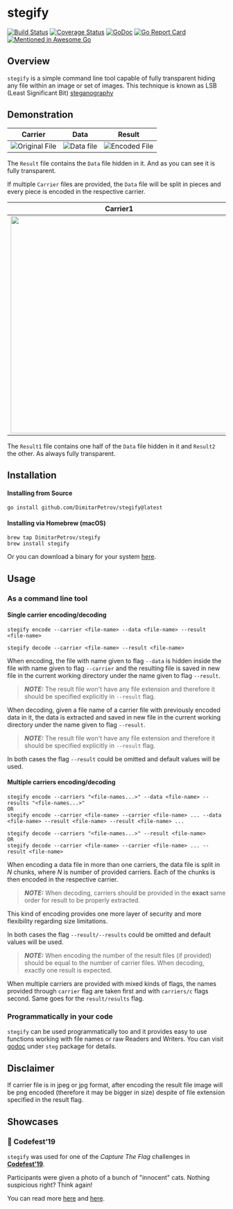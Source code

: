 # stegify
[![Build Status](https://travis-ci.org/DimitarPetrov/stegify.svg?branch=master)](https://travis-ci.org/DimitarPetrov/stegify)
[![Coverage Status](https://coveralls.io/repos/github/DimitarPetrov/stegify/badge.svg?branch=master)](https://coveralls.io/github/DimitarPetrov/stegify?branch=master)
[![GoDoc](https://godoc.org/github.com/DimitarPetrov/stegify?status.svg)](https://godoc.org/github.com/DimitarPetrov/stegify)
[![Go Report Card](https://goreportcard.com/badge/github.com/DimitarPetrov/stegify)](https://goreportcard.com/report/github.com/DimitarPetrov/stegify)
[![Mentioned in Awesome Go](https://awesome.re/mentioned-badge.svg)](https://github.com/avelino/awesome-go)  


## Overview
`stegify` is a simple command line tool capable of fully transparent hiding any file within an image or set of images.
This technique is known as LSB (Least Significant Bit) [steganography](https://en.wikipedia.org/wiki/steganography) 

## Demonstration

| Carrier                                | Data                                | Result                                               |
| ---------------------------------------| ------------------------------------|------------------------------------------------------|
| ![Original File](examples/street.jpeg) | ![Data file](examples/lake.jpeg)    | ![Encoded File](examples/test_decode.jpeg)           |

The `Result` file contains the `Data` file hidden in it. And as you can see it is fully transparent.

If multiple `Carrier` files are provided, the `Data` file will be split in pieces and every piece is encoded in the respective carrier.

| Carrier1                                     | Carrier2                                   | Data                                       | Result1                                                          | Result2                                                          |
| ---------------------------------------------|--------------------------------------------|--------------------------------------------|------------------------------------------------------------------|------------------------------------------------------------------|
| <img src="examples/street.jpeg" width="500"> | <img src="examples/lake.jpeg" width="500"> | <img src="examples/video.gif" width="500"> | <img src="examples/test_multi_carrier_decode1.jpeg" width="500"> | <img src="examples/test_multi_carrier_decode2.jpeg" width="500"> |
 
The `Result1` file contains one half of the `Data` file hidden in it and `Result2` the other. As always fully transparent.

## Installation

#### Installing from Source
```
go install github.com/DimitarPetrov/stegify@latest
```

#### Installing via Homebrew (macOS)
```
brew tap DimitarPetrov/stegify
brew install stegify
```

Or you can download a binary for your system [here](https://github.com/DimitarPetrov/stegify/releases).

## Usage

### As a command line tool

#### Single carrier encoding/decoding
```
stegify encode --carrier <file-name> --data <file-name> --result <file-name>

stegify decode --carrier <file-name> --result <file-name>
```
When encoding, the file with name given to flag `--data` is hidden inside the file with name given to flag
`--carrier` and the resulting file is saved in new file in the current working directory under the
name given to flag `--result`.

> **_NOTE:_** The result file won't have any file extension and therefore it should be specified explicitly in `--result` flag. 

When decoding, given a file name of a carrier file with previously encoded data in it, the data is extracted
and saved in new file in the current working directory under the name given to flag `--result`.

> **_NOTE:_** The result file won't have any file extension and therefore it should be specified explicitly in `--result` flag.

In both cases the flag `--result` could be omitted and default values will be used.

#### Multiple carriers encoding/decoding

```
stegify encode --carriers "<file-names...>" --data <file-name> --results "<file-names...>"
OR
stegify encode --carrier <file-name> --carrier <file-name> ... --data <file-name> --result <file-name> --result <file-name> ...

stegify decode --carriers "<file-names...>" --result <file-name>
OR
stegify decode --carrier <file-name> --carrier <file-name> ... --result <file-name>
```
When encoding a data file in more than one carriers, the data file is split in *N* chunks, where *N* is number of provided carriers.
Each of the chunks is then encoded in the respective carrier.

> **_NOTE:_** When decoding, carriers should be provided in the **exact** same order for result to be properly extracted. 

This kind of encoding provides one more layer of security and more flexibility regarding size limitations.

In both cases the flag `--result/--results` could be omitted and default values will be used.

> **_NOTE:_** When encoding the number of the result files (if provided) should be equal to the number of carrier files. When decoding, exactly one result is expected. 

When multiple carriers are provided with mixed kinds of flags, the names provided through `carrier` flag are taken first and with `carriers/c` flags second.
Same goes for the `result/results` flag.


### Programmatically in your code

`stegify` can be used programmatically too and it provides easy to use functions working with file names
or raw Readers and Writers. You can visit [godoc](https://godoc.org/github.com/DimitarPetrov/stegify) under
`steg` package for details.

## Disclaimer

If carrier file is in jpeg or jpg format, after encoding the result file image will be png encoded (therefore it may be bigger in size)
despite of file extension specified in the result flag.

## Showcases

### 🚩 Codefest’19

`stegify` was used for one of the *Capture The Flag* challenges in [**Codefest’19**](https://www.hackerrank.com/codefest19-ctf).

Participants were given a photo of a bunch of "innocent" cats. Nothing suspicious right? Think again!

You can read more [here](https://medium.com/bugbountywriteup/codefest19-ctf-writeups-a8f4e9b45d1) and [here](https://medium.com/@markonsecurity/image-challenges-1-cats-are-innocent-right-69cd4220bc99). 
